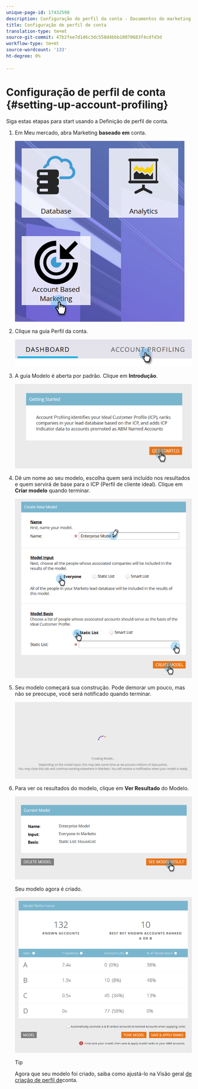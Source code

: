```yaml
---
unique-page-id: 17432598
description: Configuração do perfil da conta - Documentos do marketing - Documentação do produto
title: Configuração de perfil de conta
translation-type: tm+mt
source-git-commit: 47b2fee7d146c3dc558d4bbb10070683f4cdfd3d
workflow-type: tm+mt
source-wordcount: '133'
ht-degree: 0%

---
```



# Configuração de perfil de conta {#setting-up-account-profiling}

Siga estas etapas para start usando a Definição de perfil de conta.

1. Em Meu mercado, abra Marketing **baseado em** conta.

   ![](assets/one.png)

1. Clique na guia Perfil da conta.

   ![](assets/two-1.png)

1. A guia Modelo é aberta por padrão. Clique em **Introdução**.

   ![](assets/three.png)

1. Dê um nome ao seu modelo, escolha quem será incluído nos resultados e quem servirá de base para o ICP (Perfil de cliente ideal). Clique em **Criar modelo** quando terminar.

   ![](assets/four.png)

1. Seu modelo começará sua construção. Pode demorar um pouco, mas não se preocupe, você será notificado quando terminar.

   ![](assets/five.png)

1. Para ver os resultados do modelo, clique em **Ver Resultado** do Modelo.

   ![](assets/six.png)

   Seu modelo agora é criado.

   ![](assets/seven.png)

   >[!TIP]
   >
   >Agora que seu modelo foi criado, saiba como ajustá-lo na Visão geral [de criação de perfil de](http://docs.marketo.com/x/NIDv)conta.

